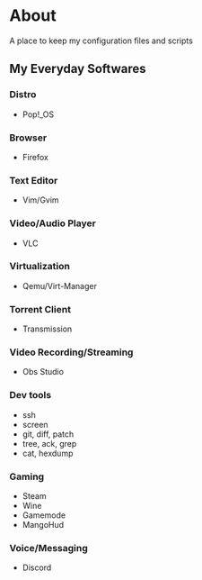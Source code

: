 # About

A place to keep my configuration files and scripts

## My Everyday Softwares

### Distro
- Pop!_OS

### Browser
- Firefox

### Text Editor
- Vim/Gvim

### Video/Audio Player
- VLC

### Virtualization
- Qemu/Virt-Manager

### Torrent Client
- Transmission

### Video Recording/Streaming
- Obs Studio

### Dev tools
- ssh
- screen
- git, diff, patch
- tree, ack, grep
- cat, hexdump

### Gaming
- Steam
- Wine
- Gamemode
- MangoHud

### Voice/Messaging
- Discord
